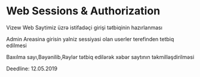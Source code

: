 # Web Sessions & Authorization

Vizew Web Saytimiz üzrə istifadəçi girişi tətbiqinin hazırlanması

Admin Areasina girisin yalniz sessiyasi olan userler terefinden tetbiq edilmesi

Baxılma sayı,Bəyənilib,Rəylər tətbiq edilərək xəbər saytının təkmilləşdirilməsi

Deedline: 12.05.2019
